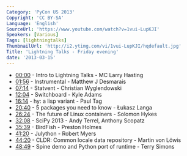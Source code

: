 ```yaml
---
Category: 'PyCon US 2013'
Copyright: 'CC BY-SA'
Language: 'English'
SourceUrl: 'https://www.youtube.com/watch?v=1vui-LupKJI'
Speakers: [Various]
Tags: [lightningtalks]
ThumbnailUrl: 'http://i2.ytimg.com/vi/1vui-LupKJI/hqdefault.jpg'
Title: 'Lightning Talks - Friday evening'
date: '2013-03-15'
---
```

* [00:00](#t=0m) - Intro to Lightning Talks - MC Larry Hasting
* [01:56](#t=1m56s) - Instrumental - Matthew J Desmarais
* [07:14](#t=7m14s) - Statvent - Christian Wyglendowski
* [12:04](#t=12m4s) - Switchboard - Kyle Adams
* [16:14](#t=16m14s) - hy: a lisp variant - Paul Tag
* [20:40](#t=20m40s) - 5 packages you need to know - Łukasz Langa
* [26:24](#t=26m24s) - The future of Linux containers - Solomon Hykes
* [32:08](#t=32m8s) - SciPy 2013 - Andy Terrel, Anthony Scopatz
* [35:39](#t=35m39s) - BirdFish - Preston Holmes
* [41:20](#t=41m20s) - Julython - Robert Myers
* [44:20](#t=44m20s) - CLDR: Common locale data repository -  Martin von Löwis
* [48:49](#t=48m49s) - Spine demo and Python port of runtime - Terry Simons
